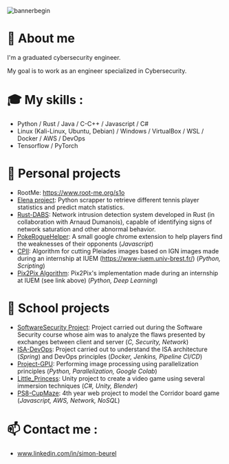 ![bannerbegin](https://res.cloudinary.com/omaha-code/image/upload/ar_4:3,c_fill,dpr_1.0,e_art:quartz,g_auto,h_396,q_auto:best,t_Linkedin_official,w_1584/v1561576558/mountains-1412683_1280.png)

# 👋 About me
I'm a graduated cybersecurity engineer.

My goal is to work as an engineer specialized in Cybersecurity.  

# 🎓 My skills : 
- Python / Rust / Java / C-C++ / Javascript / C#
- Linux (Kali-Linux, Ubuntu, Debian) / Windows / VirtualBox / WSL / Docker / AWS / DevOps
- Tensorflow / PyTorch
  
# 🔭 Personal projects 
- RootMe: https://www.root-me.org/s1o
- [Elena project](https://github.com/simonbeurel/Projet-Elena): Python scrapper to retrieve different tennis player statistics and predict match statistics.
- [Rust-DABS](https://github.com/simonbeurel/Rust-DABS): Network intrusion detection system developed in Rust (in collaboration with Arnaud Dumanois), capable of identifying signs of network saturation and other abnormal behavior. 
- [PokeRogueHelper](https://github.com/simonbeurel/PokeRogueHelper): A small google chrome extension to help players find the weaknesses of their opponents (*Javascript*)
- [CPII](https://github.com/simonbeurel/CPII): Algorithm for cutting Pleiades images based on IGN images made during an internship at IUEM (https://www-iuem.univ-brest.fr/) (*Python, Scripting*)
- [Pix2Pix Algorithm](https://github.com/simonbeurel/Pix2Pix_Algorithm): Pix2Pix's implementation made during an internship at IUEM (see link above) (*Python, Deep Learning*)

# 🔎 School projects
- [SoftwareSecurity Project](https://github.com/simonbeurel/SoftwareSecurity-Project): Project carried out during the Software Security course whose aim was to analyze the flaws presented by exchanges between client and server (*C, Security, Network*)
- [ISA-DevOps](https://github.com/simonbeurel/isa-devops-23-24-team-g-24): Project carried out to understand the ISA architecture (*Spring*) and DevOps principles (*Docker, Jenkins, Pipeline CI/CD*)
- [Project-GPU](https://github.com/simonbeurel/Project-GPU): Performing image processing using parallelization principles (*Python, Parallelization, Google Colab*)
- [Little_Princess](https://github.com/simonbeurel/PNS_Little_Princess): Unity project to create a video game using several immersion techniques (*C#, Unity, Blender*)
- [PS8-CupMaze](https://github.com/simonbeurel/ps8-24-cupmaze): 4th year web project to model the Corridor board game (*Javascript, AWS, Network, NoSQL*)

# 📫 Contact me : 
- www.linkedin.com/in/simon-beurel
